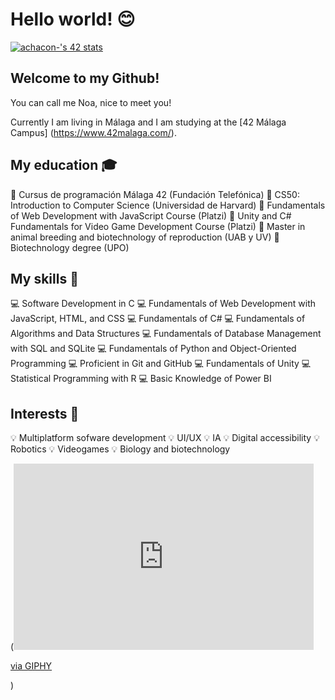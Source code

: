# Hello world! 😊

[![achacon-'s 42 stats](https://badge.mediaplus.ma/colorfulwaves/achacon-?1337Badge=off&42Network=off&UM6P=off)](https://github.com/oakoudad/badge42)

## Welcome to my Github!

You can call me Noa, nice to meet you!

Currently I am living in Málaga and I am studying at the [42 Málaga Campus] (https://www.42malaga.com/).

 ## My education 🎓

📗 Cursus de programación Málaga 42 (Fundación Telefónica)
📗 CS50: Introduction to Computer Science (Universidad de Harvard)
📗 Fundamentals of Web Development with JavaScript Course (Platzi)
📗 Unity and C# Fundamentals for Video Game Development Course (Platzi)
📗 Master in animal breeding and biotechnology of reproduction (UAB y UV)
📗 Biotechnology degree (UPO)

## My skills 🧠

💻 Software Development in C
💻 Fundamentals of Web Development with JavaScript, HTML, and CSS
💻 Fundamentals of C#
💻 Fundamentals of Algorithms and Data Structures
💻 Fundamentals of Database Management with SQL and SQLite
💻 Fundamentals of Python and Object-Oriented Programming
💻 Proficient in Git and GitHub
💻 Fundamentals of Unity
💻 Statistical Programming with R
💻 Basic Knowledge of Power BI

## Interests 🤩

💡 Multiplatform sofware development
💡 UI/UX
💡 IA
💡 Digital accessibility
💡 Robotics
💡 Videogames
💡 Biology and biotechnology

(<iframe src="https://giphy.com/embed/QXwtfadqo7wbfmT46H" width="480" height="298" style="" frameBorder="0" class="giphy-embed" allowFullScreen></iframe><p><a href="https://giphy.com/gifs/Smolverse-builder-smol-smolverse-QXwtfadqo7wbfmT46H">via GIPHY</a></p>)



